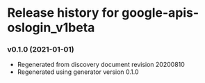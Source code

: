 # Release history for google-apis-oslogin_v1beta

### v0.1.0 (2021-01-01)

* Regenerated from discovery document revision 20200810
* Regenerated using generator version 0.1.0

